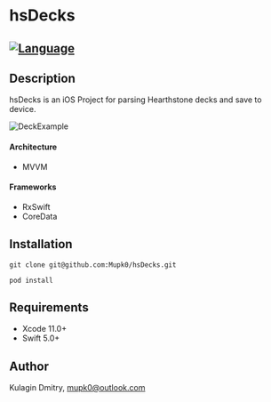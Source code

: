 # hsDecks
[![Language](https://img.shields.io/badge/language-Swift%205.0-orange.svg)](https://swift.org)
-------
## Description
hsDecks is an iOS Project for parsing Hearthstone decks and save to device.

![DeckExample](https://i.ibb.co/d05jhhF/2020-05-19-18-42-05.png "Deck Example")

#### Architecture
- MVVM

#### Frameworks
- RxSwift
- CoreData

## Installation

```
git clone git@github.com:Mupk0/hsDecks.git

pod install
```

## Requirements

- Xcode 11.0+
- Swift 5.0+

## Author

Kulagin Dmitry, mupk0@outlook.com